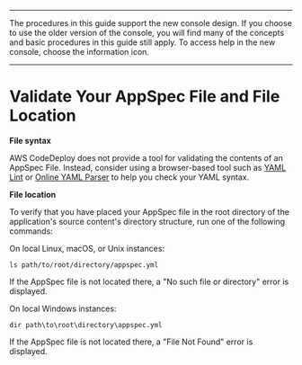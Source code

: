 --------

 The procedures in this guide support the new console design\. If you choose to use the older version of the console, you will find many of the concepts and basic procedures in this guide still apply\. To access help in the new console, choose the information icon\. 

--------

# Validate Your AppSpec File and File Location<a name="reference-appspec-file-validate"></a>

 **File syntax** 

AWS CodeDeploy does not provide a tool for validating the contents of an AppSpec File\. Instead, consider using a browser\-based tool such as [YAML Lint](http://www.yamllint.com/) or [Online YAML Parser](http://yaml-online-parser.appspot.com/) to help you check your YAML syntax\.

 **File location** 

To verify that you have placed your AppSpec file in the root directory of the application's source content's directory structure, run one of the following commands:

On local Linux, macOS, or Unix instances:

```
ls path/to/root/directory/appspec.yml
```

If the AppSpec file is not located there, a "No such file or directory" error is displayed\.

On local Windows instances:

```
dir path\to\root\directory\appspec.yml
```

If the AppSpec file is not located there, a "File Not Found" error is displayed\.